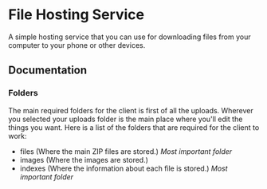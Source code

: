 # File Hosting Service

A simple hosting service that you can use for downloading files from your computer to your phone or other devices.

## Documentation

### Folders

The main required folders for the client is first of all the uploads. Wherever you selected your uploads folder is the main place where you'll edit the things you want.
Here is a list of the folders that are required for the client to work:

- files (Where the main ZIP files are stored.) _Most important folder_
- images (Where the images are stored.)
- indexes (Where the information about each file is stored.) _Most important folder_
